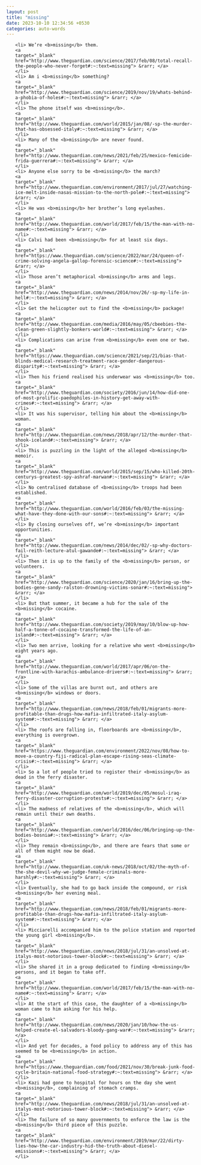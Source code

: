 ```yaml
---
layout: post
title: "missing"
date: 2023-10-10 12:34:56 +0530
categories: auto-words
---
```

<ol>

    <li> We’re <b>missing</b> them.
    <a 
    target="_blank" 
    href="http://www.theguardian.com/science/2017/feb/08/total-recall-the-people-who-never-forget#:~:text=missing"> &rarr; </a>
    </li>
    <li> Am i <b>missing</b> something?
    <a 
    target="_blank" 
    href="http://www.theguardian.com/science/2019/nov/19/whats-behind-a-phobia-of-holes#:~:text=missing"> &rarr; </a>
    </li>
    <li> The phone itself was <b>missing</b>.
    <a 
    target="_blank" 
    href="http://www.theguardian.com/world/2015/jan/08/-sp-the-murder-that-has-obsessed-italy#:~:text=missing"> &rarr; </a>
    </li>
    <li> Many of the <b>missing</b> are never found.
    <a 
    target="_blank" 
    href="http://www.theguardian.com/news/2021/feb/25/mexico-femicide-frida-guerrera#:~:text=missing"> &rarr; </a>
    </li>
    <li> Anyone else sorry to be <b>missing</b> the march?
    <a 
    target="_blank" 
    href="http://www.theguardian.com/environment/2017/jul/27/watching-ice-melt-inside-nasas-mission-to-the-north-pole#:~:text=missing"> &rarr; </a>
    </li>
    <li> He was <b>missing</b> her brother’s long eyelashes.
    <a 
    target="_blank" 
    href="http://www.theguardian.com/world/2017/feb/15/the-man-with-no-name#:~:text=missing"> &rarr; </a>
    </li>
    <li> Calvi had been <b>missing</b> for at least six days.
    <a 
    target="_blank" 
    href="https://www.theguardian.com/science/2022/mar/24/queen-of-crime-solving-angela-gallop-forensic-science#:~:text=missing"> &rarr; </a>
    </li>
    <li> Those aren’t metaphorical <b>missing</b> arms and legs.
    <a 
    target="_blank" 
    href="http://www.theguardian.com/news/2014/nov/26/-sp-my-life-in-hell#:~:text=missing"> &rarr; </a>
    </li>
    <li> Get the helicopter out to find the <b>missing</b> package!
    <a 
    target="_blank" 
    href="http://www.theguardian.com/media/2016/may/05/cbeebies-the-clean-green-slightly-bonkers-world#:~:text=missing"> &rarr; </a>
    </li>
    <li> Complications can arise from <b>missing</b> even one or two.
    <a 
    target="_blank" 
    href="https://www.theguardian.com/science/2021/sep/21/bias-that-blinds-medical-research-treatment-race-gender-dangerous-disparity#:~:text=missing"> &rarr; </a>
    </li>
    <li> Then his friend realised his underwear was <b>missing</b> too.
    <a 
    target="_blank" 
    href="http://www.theguardian.com/society/2016/jun/14/how-did-one-of-most-prolific-paedophiles-in-history-get-away-with-crimes#:~:text=missing"> &rarr; </a>
    </li>
    <li> It was his supervisor, telling him about the <b>missing</b> woman.
    <a 
    target="_blank" 
    href="http://www.theguardian.com/news/2018/apr/12/the-murder-that-shook-iceland#:~:text=missing"> &rarr; </a>
    </li>
    <li> This is puzzling in the light of the alleged <b>missing</b> memoir.
    <a 
    target="_blank" 
    href="http://www.theguardian.com/world/2015/sep/15/who-killed-20th-centurys-greatest-spy-ashraf-marwan#:~:text=missing"> &rarr; </a>
    </li>
    <li> No centralised database of <b>missing</b> troops had been established.
    <a 
    target="_blank" 
    href="http://www.theguardian.com/world/2016/feb/03/the-missing-what-have-they-done-with-our-sons#:~:text=missing"> &rarr; </a>
    </li>
    <li> By closing ourselves off, we’re <b>missing</b> important opportunities.
    <a 
    target="_blank" 
    href="http://www.theguardian.com/news/2014/dec/02/-sp-why-doctors-fail-reith-lecture-atul-gawande#:~:text=missing"> &rarr; </a>
    </li>
    <li> Then it is up to the family of the <b>missing</b> person, or volunteers.
    <a 
    target="_blank" 
    href="http://www.theguardian.com/science/2020/jan/16/bring-up-the-bodies-gene-sandy-ralston-drowning-victims-sonar#:~:text=missing"> &rarr; </a>
    </li>
    <li> But that summer, it became a hub for the sale of the <b>missing</b> cocaine.
    <a 
    target="_blank" 
    href="http://www.theguardian.com/society/2019/may/10/blow-up-how-half-a-tonne-of-cocaine-transformed-the-life-of-an-island#:~:text=missing"> &rarr; </a>
    </li>
    <li> Two men arrive, looking for a relative who went <b>missing</b> eight years ago.
    <a 
    target="_blank" 
    href="http://www.theguardian.com/world/2017/apr/06/on-the-frontline-with-karachis-ambulance-drivers#:~:text=missing"> &rarr; </a>
    </li>
    <li> Some of the villas are burnt out, and others are <b>missing</b> windows or doors.
    <a 
    target="_blank" 
    href="http://www.theguardian.com/news/2018/feb/01/migrants-more-profitable-than-drugs-how-mafia-infiltrated-italy-asylum-system#:~:text=missing"> &rarr; </a>
    </li>
    <li> The roofs are falling in, floorboards are <b>missing</b>, everything is overgrown.
    <a 
    target="_blank" 
    href="https://www.theguardian.com/environment/2022/nov/08/how-to-move-a-country-fiji-radical-plan-escape-rising-seas-climate-crisis#:~:text=missing"> &rarr; </a>
    </li>
    <li> So a lot of people tried to register their <b>missing</b> as dead in the ferry disaster.
    <a 
    target="_blank" 
    href="http://www.theguardian.com/world/2019/dec/05/mosul-iraq-ferry-disaster-corruption-protests#:~:text=missing"> &rarr; </a>
    </li>
    <li> The madness of relatives of the <b>missing</b>, which will remain until their own deaths.
    <a 
    target="_blank" 
    href="http://www.theguardian.com/world/2016/dec/06/bringing-up-the-bodies-bosnia#:~:text=missing"> &rarr; </a>
    </li>
    <li> They remain <b>missing</b>, and there are fears that some or all of them might now be dead.
    <a 
    target="_blank" 
    href="http://www.theguardian.com/uk-news/2018/oct/02/the-myth-of-the-she-devil-why-we-judge-female-criminals-more-harshly#:~:text=missing"> &rarr; </a>
    </li>
    <li> Eventually, she had to go back inside the compound, or risk <b>missing</b> her evening meal.
    <a 
    target="_blank" 
    href="http://www.theguardian.com/news/2018/feb/01/migrants-more-profitable-than-drugs-how-mafia-infiltrated-italy-asylum-system#:~:text=missing"> &rarr; </a>
    </li>
    <li> Micciarelli accompanied him to the police station and reported the young girl <b>missing</b>.
    <a 
    target="_blank" 
    href="http://www.theguardian.com/news/2018/jul/31/an-unsolved-at-italys-most-notorious-tower-block#:~:text=missing"> &rarr; </a>
    </li>
    <li> She shared it in a group dedicated to finding <b>missing</b> persons, and it began to take off.
    <a 
    target="_blank" 
    href="http://www.theguardian.com/world/2017/feb/15/the-man-with-no-name#:~:text=missing"> &rarr; </a>
    </li>
    <li> At the start of this case, the daughter of a <b>missing</b> woman came to him asking for his help.
    <a 
    target="_blank" 
    href="http://www.theguardian.com/news/2020/jan/10/how-the-us-helped-create-el-salvadors-bloody-gang-war#:~:text=missing"> &rarr; </a>
    </li>
    <li> And yet for decades, a food policy to address any of this has seemed to be <b>missing</b> in action.
    <a 
    target="_blank" 
    href="https://www.theguardian.com/food/2021/nov/30/break-junk-food-cycle-britain-national-food-strategy#:~:text=missing"> &rarr; </a>
    </li>
    <li> Kazi had gone to hospital for hours on the day she went <b>missing</b>, complaining of stomach cramps.
    <a 
    target="_blank" 
    href="http://www.theguardian.com/news/2018/jul/31/an-unsolved-at-italys-most-notorious-tower-block#:~:text=missing"> &rarr; </a>
    </li>
    <li> The failure of so many governments to enforce the law is the <b>missing</b> third piece of this puzzle.
    <a 
    target="_blank" 
    href="http://www.theguardian.com/environment/2019/mar/22/dirty-lies-how-the-car-industry-hid-the-truth-about-diesel-emissions#:~:text=missing"> &rarr; </a>
    </li>